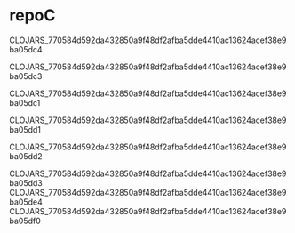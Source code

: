 # repoC

CLOJARS_770584d592da432850a9f48df2afba5dde4410ac13624acef38e9ba05dc4

CLOJARS_770584d592da432850a9f48df2afba5dde4410ac13624acef38e9ba05dc3

CLOJARS_770584d592da432850a9f48df2afba5dde4410ac13624acef38e9ba05dc1

CLOJARS_770584d592da432850a9f48df2afba5dde4410ac13624acef38e9ba05dd1

CLOJARS_770584d592da432850a9f48df2afba5dde4410ac13624acef38e9ba05dd2

CLOJARS_770584d592da432850a9f48df2afba5dde4410ac13624acef38e9ba05dd3
CLOJARS_770584d592da432850a9f48df2afba5dde4410ac13624acef38e9ba05de4
CLOJARS_770584d592da432850a9f48df2afba5dde4410ac13624acef38e9ba05df0